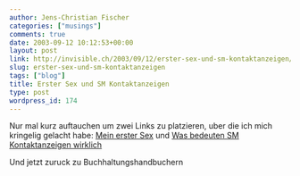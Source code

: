 ```yaml
---
author: Jens-Christian Fischer
categories: ["musings"]
comments: true
date: 2003-09-12 10:12:53+00:00
layout: post
link: http://invisible.ch/2003/09/12/erster-sex-und-sm-kontaktanzeigen/
slug: erster-sex-und-sm-kontaktanzeigen
tags: ["blog"]
title: Erster Sex und SM Kontaktanzeigen
type: post
wordpress_id: 174
---
```


Nur mal kurz auftauchen um zwei Links zu platzieren, uber die ich mich kringelig gelacht habe:
[Mein erster Sex](http://don.antville.org/stories/497791/) und [Was bedeuten SM Kontaktanzeigen wirklich](http://don.antville.org/stories/499917/)

Und jetzt zuruck zu Buchhaltungshandbuchern
